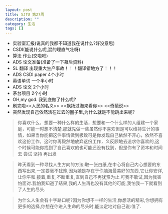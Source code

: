 ```yaml
---
layout: post
title: SJTU 第27周
description: ""
category: 生活
tags: []
---
```


- 实验室汇报(说真的我都不知道我在说什么?好没意思)
- CSDI(能说什么呢,混的理直气壮呀)
- 算法 作业(交啦吧)
- ADS  论文准备(准备了一下幕后资料)
- SL 翻译 出现重大生产事故！！！翻译错地方了！！！
- ADS CSDI paper 4个小时
- 英语单词 一个半小时
- ADS 论文 2个小时
- 茅台项目 2个小时
- OH,my god. 我到底做了什么呢?
- 刷完啦<<人民的名义>> <<飘扬过海来看你>> <<奇葩说>>
- 突然发现自己依然活在过去的圈子里,为什么就是不能跳出来呢?

> 你喜欢什么，想要一种什么样的生活，想要和一个什么样的人组建一个家庭，可能一时想不清楚.那就先做一些虽然你不喜欢但是可以维持生计的事情，如果当你能把这件事情做到极致可是你发现自己依然不开心，依然不喜欢这份工作，这时你再毅然地放弃这份工作，义反顾地去追求你喜欢的,这个时候可能你找到了自己喜欢的也可能还没有找到，但是你有了资本和时间去 尝试 坚持 再出发 

> 昨天看到一种寻找人生方向的方法:取一张白纸,在中心将自己内心想要的东西写出来,一定要毫不犹豫,因为她是存在于你脑海最美好的东西,它让你安详,让你平和.接着,重复,不断重复,直到自己不再犹豫为止.可我不敢试,因为我害怕面对.我怕我知道了结果,我的人生再也没有其他的可能,我怕我一下就看到了人生的尽头.

> 为什么人生会有十字路口呢?因为你想不一样的生活,你想活的精彩,你想拥有更多的选择,你想在你进入生命的尽头时,能淡定地对自己说:值了.
